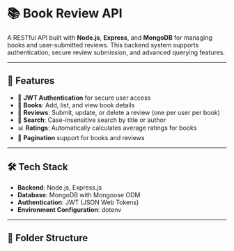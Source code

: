 # 📚 Book Review API

A RESTful API built with **Node.js**, **Express**, and **MongoDB** for managing books and user-submitted reviews. This backend system supports authentication, secure review submission, and advanced querying features.

---

## 🚀 Features

- 🔐 **JWT Authentication** for secure user access
- 📖 **Books**: Add, list, and view book details
- 📝 **Reviews**: Submit, update, or delete a review (one per user per book)
- 🔎 **Search**: Case-insensitive search by title or author
- 📊 **Ratings**: Automatically calculates average ratings for books
- 🔄 **Pagination** support for books and reviews

---

## 🛠️ Tech Stack

- **Backend**: Node.js, Express.js
- **Database**: MongoDB with Mongoose ODM
- **Authentication**: JWT (JSON Web Tokens)
- **Environment Configuration**: dotenv

---

## 📁 Folder Structure

